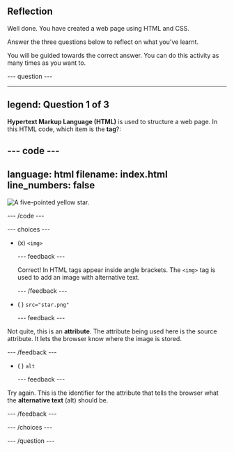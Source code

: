 ## Reflection

Well done. You have created a web page using HTML and CSS.

Answer the three questions below to reflect on what you've learnt.

You will be guided towards the correct answer. You can do this activity as many times as you want to.

--- question ---

---
legend: Question 1 of 3
---

**Hypertext Markup Language (HTML)** is used to structure a web page. In this HTML code, which item is the **tag**?:

--- code ---
---
language: html
filename: index.html
line_numbers: false
---   
<img src="star.png" alt="A five-pointed yellow star."> 

--- /code ---


--- choices ---

- (x) `<img>`

  --- feedback ---
  
  Correct! In HTML tags appear inside angle brackets. The `<img>` tag is used to add an image with alternative text. 
 
  --- /feedback ---

- ( ) `src="star.png"`

  --- feedback ---

Not quite, this is an **attribute**. The attribute being used here is the source attribute. It lets the browser know where the image is stored. 

  --- /feedback ---

- ( ) `alt`

  --- feedback ---

Try again. This is the identifier for the attribute that tells the browser what the **alternative text** (alt) should be. 

  --- /feedback ---

--- /choices ---

--- /question ---

